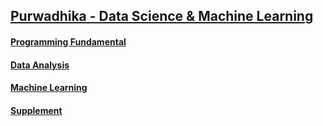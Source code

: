 ## [Purwadhika - Data Science &amp; Machine Learning](https://www.purwadhika.com/job-connector-data-science)

#### [Programming Fundamental](https://github.com/jmsxngl/Data-Science/tree/main/Programming%20Fundamental)

#### [Data Analysis](https://github.com/jmsxngl/Data-Science/tree/main/Data%20Analysis)

#### [Machine Learning](https://github.com/jmsxngl/Data-Science/tree/main/Machine%20Learning)

#### [Supplement](https://github.com/jmsxngl/Data-Science/tree/main/Supplement)
